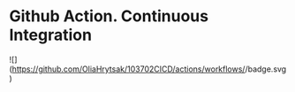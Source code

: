 # Github Action. Continuous Integration

![](https://github.com/OliaHrytsak/103702CICD/actions/workflows/<workflow name>/badge.svg)
